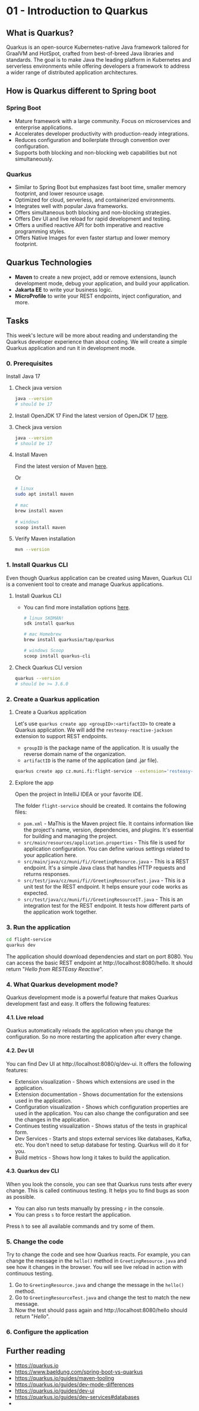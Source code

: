 # 01 - Introduction to Quarkus

## What is Quarkus?

Quarkus is an open-source Kubernetes-native Java framework tailored for GraalVM and HotSpot, crafted from best-of-breed Java  libraries and standards. The goal is to make Java the leading platform in Kubernetes and serverless environments while offering developers a framework to address a wider range of distributed application architectures.

## How is Quarkus different to Spring boot

### Spring Boot

- Mature framework with a large community. Focus on microservices and enterprise applications.
- Accelerates developer productivity with production-ready integrations. 
- Reduces configuration and boilerplate through convention over configuration. 
- Supports both blocking and non-blocking web capabilities but not simultaneously.

### Quarkus

- Similar to Spring Boot but emphasizes fast boot time, smaller memory footprint, and lower resource usage.
- Optimized for cloud, serverless, and containerized environments.
- Integrates well with popular Java frameworks.
- Offers simultaneous both blocking and non-blocking strategies.
- Offers Dev UI and live reload for rapid development and testing.
- Offers a unified reactive API for both imperative and reactive programming styles.
- Offers Native Images for even faster startup and lower memory footprint.

## Quarkus Technologies

- **Maven** to create a new project, add or remove extensions, launch development mode, debug your application, and build your application.
- **Jakarta EE** to write your business logic.
- **MicroProfile** to write your REST endpoints, inject configuration, and more.

## Tasks

This week's lecture will be more about reading and understanding the Quarkus developer experience than about coding. We will create a simple Quarkus application and run it in development mode.


### 0. Prerequisites

Install Java 17

1. Check java version
    ```bash
    java --version
   # should be 17
    ```
   
2. Install OpenJDK 17
    Find the latest version of OpenJDK 17 [here](https://jdk.java.net/17/).

3. Check java version
    ```bash
    java --version
   # should be 17
    ```

4. Install Maven
    
    Find the latest version of Maven [here](https://maven.apache.org/download.cgi).
 
    Or 
    ```bash
    # linux
    sudo apt install maven
        
    # mac
    brew install maven
        
    # windows
    scoop install maven
    ```
5. Verify Maven installation
    ```bash
    mvn --version
    ```

### 1. Install Quarkus CLI

Even though Quarkus application can be created using Maven, Quarkus CLI is a convenient tool to create and manage Quarkus applications. 

1. Install Quarkus CLI 
   - You can find more installation options [here](https://quarkus.io/guides/cli-tooling).
      ```bash
      # linux SKDMAN!
      sdk install quarkus
   
      # mac Homebrew
      brew install quarkusio/tap/quarkus
   
      # windows Scoop
      scoop install quarkus-cli
      ```

2. Check Quarkus CLI version
    ```bash
    quarkus --version
    # should be >= 3.6.0
    ```
   
### 2. Create a Quarkus application

1. Create a Quarkus application
    
   Let's use `quarkus create app <groupID>:<artifactID>` to create a Quarkus application. We will add the `resteasy-reactive-jackson` extension to support REST endpoints.
   - `groupID` is the package name of the application. It is usually the reverse domain name of the organization.
   - `artifactID` is the name of the application (and .jar file).
    ```bash
    quarkus create app cz.muni.fi:flight-service --extension='resteasy-reactive-jackson'
    ```
   
2. Explore the app

    Open the project in IntelliJ IDEA or your favorite IDE. 
   
    The folder `flight-service` should be created. It contains the following files:
    - `pom.xml` - MaThis is the Maven project file. It contains information like the project's name, version, dependencies, and plugins. It's essential for building and managing the project.
    - `src/main/resources/application.properties` - This file is used for application configuration. You can define various settings related to your application here.
    - `src/main/java/cz/muni/fi//GreetingResource.java` - This is a REST endpoint. It's a simple Java class that handles HTTP requests and returns responses.
    - `src/test/java/cz/muni/fi//GreetingResourceTest.java` - This is a unit test for the REST endpoint. It helps ensure your code works as expected.
    - `src/test/java/cz/muni/fi//GreetingResourceIT.java` - This is an integration test for the REST endpoint. It tests how different parts of the application work together.

### 3. Run the application

```bash
cd flight-service
quarkus dev
```

The application should download dependencies and start on port 8080. You can access the basic REST endpoint at http://localhost:8080/hello. It should return "*Hello from RESTEasy Reactive*".

### 4. What Quarkus development mode?

Quarkus development mode is a powerful feature that makes Quarkus development fast and easy. It offers the following features:
   
#### 4.1. Live reload

Quarkus automatically reloads the application when you change the configuration. So no more restarting the application after every change.

#### 4.2. Dev UI

You can find Dev UI at http://localhost:8080/q/dev-ui. It offers the following features:

- Extension visualization - Shows which extensions are used in the application.
- Extension documentation - Shows documentation for the extensions used in the application.
- Configuration visualization - Shows which configuration properties are used in the application. You can also change the configuration and see the changes in the application.
- Continues testing visualization - Shows status of the tests in graphical form.
- Dev Services - Starts and stops external services like databases, Kafka, etc. You don't need to setup database for testing. Quarkus will do it for you.
- Build metrics - Shows how long it takes to build the application.

#### 4.3. Quarkus dev CLI

When you look the console, you can see that Quarkus runs tests after every change. This is called continuous testing. It helps you to find bugs as soon as possible.

- You can also run tests manually by pressing `r` in the console.
- You can press `s` to force restart the application.

Press `h` to see all available commands and try some of them.

### 5. Change the code

Try to change the code and see how Quarkus reacts. For example, you can change the message in the `hello()` method in `GreetingResource.java` and see how it changes in the browser. You will see live reload in action with continuous testing.

1. Go to `GreetingResource.java` and change the message in the `hello()` method.
2. Go to `GreetingResourceTest.java` and change the test to match the new message.
3. Now the test should pass again and http://localhost:8080/hello should return "*Hello*".

### 6. Configure the application



## Further reading
- https://quarkus.io
- https://www.baeldung.com/spring-boot-vs-quarkus
- https://quarkus.io/guides/maven-tooling
- https://quarkus.io/guides/dev-mode-differences
- https://quarkus.io/guides/dev-ui
- https://quarkus.io/guides/dev-services#databases
- 
